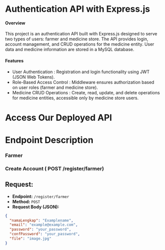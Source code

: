 # Authentication API with Express.js
#### Overview
This project is an authentication API built with Express.js designed to serve two types of users: farmer and medicine store. The API provides login, account management, and CRUD operations for the medicine entity. User data and medicine information are stored in a MySQL database.

#### Features
- User Authentication       : Registration and login functionality using JWT (JSON Web Tokens).
- Role-Based Access Control : Middleware ensures authorization based on user roles (farmer and medicine   store).
- Medicine CRUD Operations  : Create, read, update, and delete operations for medicine entities, accessible only by medicine store users.

# Access Our Deployed API



# Endpoint Description
### Farmer
### Create Account ( POST /register/farmer)

## Request:

- **Endpoint:** `/register/farmer`
- **Method:** `POST`
- **Request Body (JSON):**

```json
{
  "namaLengkap": "Examplename",
  "email": "example@example.com",
  "password": "your_password",
  "confPassword": "your_password",
  "file": "image.jpg"
}

    

